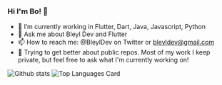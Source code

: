 ### Hi I'm Bo! 👋

- 🔭 I’m currently working in Flutter, Dart, Java, Javascript, Python
- 💬 Ask me about Bleyl Dev and Flutter
- 📫 How to reach me: @BleylDev on Twitter or bleyldev@gmail.com
- 📓 Trying to get better about public repos.  Most of my work I keep private, but feel free to ask what I'm currently working on!


![Github stats](https://github-readme-stats.vercel.app/api?username=Bobleyl&theme=highcontrast&show_icons=true&count_private=true)
![Top Languages Card](https://github-readme-stats.vercel.app/api/top-langs/?username=Bobleyl&layout=compact)
